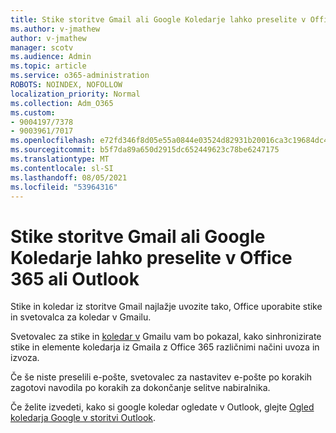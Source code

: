 ```yaml
---
title: Stike storitve Gmail ali Google Koledarje lahko preselite v Office 365 ali Outlook
ms.author: v-jmathew
author: v-jmathew
manager: scotv
ms.audience: Admin
ms.topic: article
ms.service: o365-administration
ROBOTS: NOINDEX, NOFOLLOW
localization_priority: Normal
ms.collection: Adm_O365
ms.custom:
- 9004197/7378
- 9003961/7017
ms.openlocfilehash: e72fd346f8d05e55a0844e03524d82931b20016ca3c19684dc4cd12f3df621a3
ms.sourcegitcommit: b5f7da89a650d2915dc652449623c78be6247175
ms.translationtype: MT
ms.contentlocale: sl-SI
ms.lasthandoff: 08/05/2021
ms.locfileid: "53964316"
---
```

# <a name="migrate-gmail-contacts-or-google-calendars-to-office-365-or-outlook"></a>Stike storitve Gmail ali Google Koledarje lahko preselite v Office 365 ali Outlook

Stike in koledar iz storitve Gmail najlažje uvozite tako, Office uporabite stike in svetovalca za koledar v Gmailu.

Svetovalec za stike in [koledar v](https://go.microsoft.com/fwlink/?linkid=2134386) Gmailu vam bo pokazal, kako sinhronizirate stike in elemente koledarja iz Gmaila z Office 365 različnimi načini uvoza in izvoza.

Če še niste preselili e-pošte, [](https://go.microsoft.com/fwlink/?linkid=2133951) svetovalec za nastavitev e-pošte po korakih zagotovi navodila po korakih za dokončanje selitve nabiralnika.

Če želite izvedeti, kako si google koledar ogledate v Outlook, glejte [Ogled koledarja Google v storitvi Outlook](https://go.microsoft.com/fwlink/?linkid=2083939).
